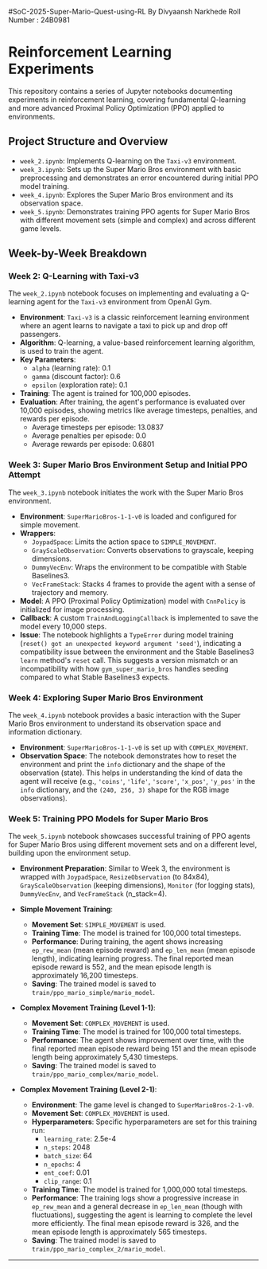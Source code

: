 #SoC-2025-Super-Mario-Quest-using-RL
By Divyaansh Narkhede Roll Number : 24B0981
# Reinforcement Learning Experiments

This repository contains a series of Jupyter notebooks documenting experiments in reinforcement learning, covering fundamental Q-learning and more advanced Proximal Policy Optimization (PPO) applied to environments.

## Project Structure and Overview

* `week_2.ipynb`: Implements Q-learning on the `Taxi-v3` environment.
* `week_3.ipynb`: Sets up the Super Mario Bros environment with basic preprocessing and demonstrates an error encountered during initial PPO model training.
* `week_4.ipynb`: Explores the Super Mario Bros environment and its observation space.
* `week_5.ipynb`: Demonstrates training PPO agents for Super Mario Bros with different movement sets (simple and complex) and across different game levels.

## Week-by-Week Breakdown

### Week 2: Q-Learning with Taxi-v3

The `week_2.ipynb` notebook focuses on implementing and evaluating a Q-learning agent for the `Taxi-v3` environment from OpenAI Gym.

* **Environment**: `Taxi-v3` is a classic reinforcement learning environment where an agent learns to navigate a taxi to pick up and drop off passengers.
* **Algorithm**: Q-learning, a value-based reinforcement learning algorithm, is used to train the agent.
* **Key Parameters**:
    * `alpha` (learning rate): 0.1
    * `gamma` (discount factor): 0.6
    * `epsilon` (exploration rate): 0.1
* **Training**: The agent is trained for 100,000 episodes.
* **Evaluation**: After training, the agent's performance is evaluated over 10,000 episodes, showing metrics like average timesteps, penalties, and rewards per episode.
    * Average timesteps per episode: 13.0837
    * Average penalties per episode: 0.0
    * Average rewards per episode: 0.6801

### Week 3: Super Mario Bros Environment Setup and Initial PPO Attempt

The `week_3.ipynb` notebook initiates the work with the Super Mario Bros environment.

* **Environment**: `SuperMarioBros-1-1-v0` is loaded and configured for simple movement.
* **Wrappers**:
    * `JoypadSpace`: Limits the action space to `SIMPLE_MOVEMENT`.
    * `GrayScaleObservation`: Converts observations to grayscale, keeping dimensions.
    * `DummyVecEnv`: Wraps the environment to be compatible with Stable Baselines3.
    * `VecFrameStack`: Stacks 4 frames to provide the agent with a sense of trajectory and memory.
* **Model**: A PPO (Proximal Policy Optimization) model with `CnnPolicy` is initialized for image processing.
* **Callback**: A custom `TrainAndLoggingCallback` is implemented to save the model every 10,000 steps.
* **Issue**: The notebook highlights a `TypeError` during model training (`reset() got an unexpected keyword argument 'seed'`), indicating a compatibility issue between the environment and the Stable Baselines3 `learn` method's `reset` call. This suggests a version mismatch or an incompatibility with how `gym_super_mario_bros` handles seeding compared to what Stable Baselines3 expects.

### Week 4: Exploring Super Mario Bros Environment

The `week_4.ipynb` notebook provides a basic interaction with the Super Mario Bros environment to understand its observation space and information dictionary.

* **Environment**: `SuperMarioBros-1-1-v0` is set up with `COMPLEX_MOVEMENT`.
* **Observation Space**: The notebook demonstrates how to reset the environment and print the `info` dictionary and the shape of the observation (state). This helps in understanding the kind of data the agent will receive (e.g., `'coins'`, `'life'`, `'score'`, `'x_pos'`, `'y_pos'` in the `info` dictionary, and the `(240, 256, 3)` shape for the RGB image observations).

### Week 5: Training PPO Models for Super Mario Bros

The `week_5.ipynb` notebook showcases successful training of PPO agents for Super Mario Bros using different movement sets and on a different level, building upon the environment setup.

* **Environment Preparation**: Similar to Week 3, the environment is wrapped with `JoypadSpace`, `ResizeObservation` (to 84x84), `GrayScaleObservation` (keeping dimensions), `Monitor` (for logging stats), `DummyVecEnv`, and `VecFrameStack` (n\_stack=4).

* **Simple Movement Training**:
    * **Movement Set**: `SIMPLE_MOVEMENT` is used.
    * **Training Time**: The model is trained for 100,000 total timesteps.
    * **Performance**: During training, the agent shows increasing `ep_rew_mean` (mean episode reward) and `ep_len_mean` (mean episode length), indicating learning progress. The final reported mean episode reward is 552, and the mean episode length is approximately 16,200 timesteps.
    * **Saving**: The trained model is saved to `train/ppo_mario_simple/mario_model`.

* **Complex Movement Training (Level 1-1)**:
    * **Movement Set**: `COMPLEX_MOVEMENT` is used.
    * **Training Time**: The model is trained for 100,000 total timesteps.
    * **Performance**: The agent shows improvement over time, with the final reported mean episode reward being 151 and the mean episode length being approximately 5,430 timesteps.
    * **Saving**: The trained model is saved to `train/ppo_mario_complex/mario_model`.

* **Complex Movement Training (Level 2-1)**:
    * **Environment**: The game level is changed to `SuperMarioBros-2-1-v0`.
    * **Movement Set**: `COMPLEX_MOVEMENT` is used.
    * **Hyperparameters**: Specific hyperparameters are set for this training run:
        * `learning_rate`: 2.5e-4
        * `n_steps`: 2048
        * `batch_size`: 64
        * `n_epochs`: 4
        * `ent_coef`: 0.01
        * `clip_range`: 0.1
    * **Training Time**: The model is trained for 1,000,000 total timesteps.
    * **Performance**: The training logs show a progressive increase in `ep_rew_mean` and a general decrease in `ep_len_mean` (though with fluctuations), suggesting the agent is learning to complete the level more efficiently. The final mean episode reward is 326, and the mean episode length is approximately 565 timesteps.
    * **Saving**: The trained model is saved to `train/ppo_mario_complex_2/mario_model`.

---
